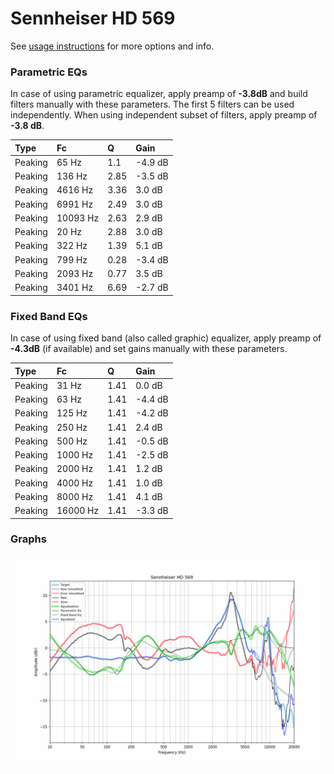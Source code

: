 # Sennheiser HD 569
See [usage instructions](https://github.com/jaakkopasanen/AutoEq#usage) for more options and info.

### Parametric EQs
In case of using parametric equalizer, apply preamp of **-3.8dB** and build filters manually
with these parameters. The first 5 filters can be used independently.
When using independent subset of filters, apply preamp of **-3.8 dB**.

| Type    | Fc       |    Q | Gain    |
|:--------|:---------|:-----|:--------|
| Peaking | 65 Hz    | 1.1  | -4.9 dB |
| Peaking | 136 Hz   | 2.85 | -3.5 dB |
| Peaking | 4616 Hz  | 3.36 | 3.0 dB  |
| Peaking | 6991 Hz  | 2.49 | 3.0 dB  |
| Peaking | 10093 Hz | 2.63 | 2.9 dB  |
| Peaking | 20 Hz    | 2.88 | 3.0 dB  |
| Peaking | 322 Hz   | 1.39 | 5.1 dB  |
| Peaking | 799 Hz   | 0.28 | -3.4 dB |
| Peaking | 2093 Hz  | 0.77 | 3.5 dB  |
| Peaking | 3401 Hz  | 6.69 | -2.7 dB |

### Fixed Band EQs
In case of using fixed band (also called graphic) equalizer, apply preamp of **-4.3dB**
(if available) and set gains manually with these parameters.

| Type    | Fc       |    Q | Gain    |
|:--------|:---------|:-----|:--------|
| Peaking | 31 Hz    | 1.41 | 0.0 dB  |
| Peaking | 63 Hz    | 1.41 | -4.4 dB |
| Peaking | 125 Hz   | 1.41 | -4.2 dB |
| Peaking | 250 Hz   | 1.41 | 2.4 dB  |
| Peaking | 500 Hz   | 1.41 | -0.5 dB |
| Peaking | 1000 Hz  | 1.41 | -2.5 dB |
| Peaking | 2000 Hz  | 1.41 | 1.2 dB  |
| Peaking | 4000 Hz  | 1.41 | 1.0 dB  |
| Peaking | 8000 Hz  | 1.41 | 4.1 dB  |
| Peaking | 16000 Hz | 1.41 | -3.3 dB |

### Graphs
![](./Sennheiser%20HD%20569.png)